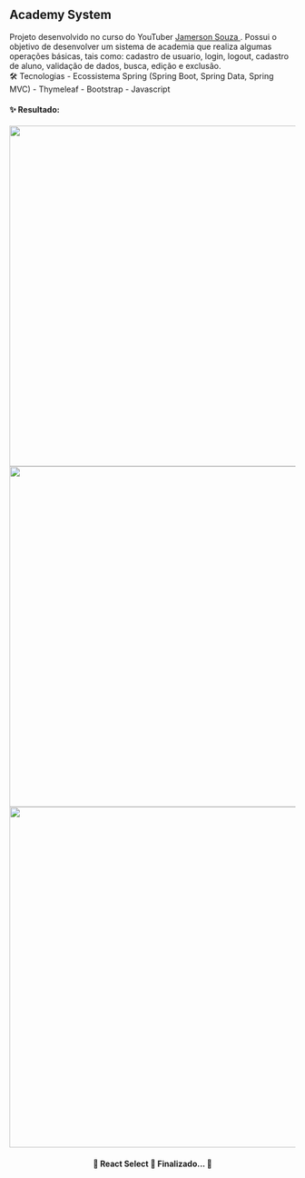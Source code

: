 ## Academy System
<p> Projeto desenvolvido no curso do YouTuber <a href="https://www.youtube.com/watch?v=Af9VVeqzXiE&list=PL64XO_7gfxsj_POpEFuSdTxCca6YmJxFk"> Jamerson Souza </a> . Possui o objetivo de desenvolver um sistema de academia que realiza algumas operações básicas, tais como: cadastro de usuario, login, logout, cadastro de aluno, validação de dados, busca, edição e exclusão.
<br>
  🛠 Tecnologias
- Ecossistema Spring (Spring Boot, Spring Data, Spring MVC)
- Thymeleaf
- Bootstrap
- Javascript


 <h4>✨ Resultado:</h4>

<img src="https://user-images.githubusercontent.com/53872016/131413016-618aa5bb-2ca7-4766-bf41-870e0013814e.png" width="600">
<img src="https://user-images.githubusercontent.com/53872016/131412966-42b8d768-6f52-4770-a90d-f5dc771f9bca.png" width="600">
<img src="https://user-images.githubusercontent.com/53872016/131413066-37b828b5-a1bc-4b81-bf6d-66a6adf7f9bf.png" width="600">

<h4 align="center"> 
	🚧  React Select 🚀 Finalizado...  🚧
</h4
